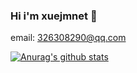 ### Hi i'm xuejmnet 👋
email: [326308290@qq.com](mailto:326308290@qq.com)

[![Anurag's github stats](https://github-readme-stats.vercel.app/api?username=xuejmnet)](https://github.com/anuraghazra/github-readme-stats)
<!--
**xuejmnet/xuejmnet** is a ✨ _special_ ✨ repository because its `README.md` (this file) appears on your GitHub profile.

Here are some ideas to get you started:

- 🔭 I’m currently working on ...
- 🌱 I’m currently learning ...
- 👯 I’m looking to collaborate on ...
- 🤔 I’m looking for help with ...
- 💬 Ask me about ...
- 📫 How to reach me: ...
- 😄 Pronouns: ...
- ⚡ Fun fact: ...
-->
